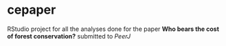 # cepaper
RStudio project for all the analyses done for the paper **Who bears the cost of forest conservation?** submitted to *PeerJ*
